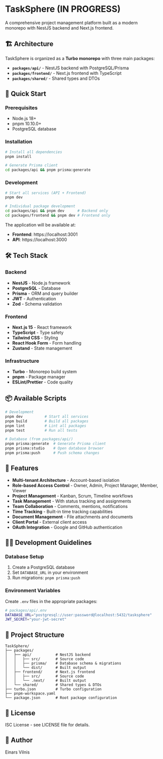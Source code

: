 # TaskSphere (IN PROGRESS)

A comprehensive project management platform built as a modern monorepo with NestJS backend and Next.js frontend.

## 🏗️ Architecture

TaskSphere is organized as a **Turbo monorepo** with three main packages:

- **`packages/api/`** - NestJS backend with PostgreSQL/Prisma
- **`packages/frontend/`** - Next.js frontend with TypeScript
- **`packages/shared/`** - Shared types and DTOs

## 🚀 Quick Start

### Prerequisites

- Node.js 18+
- pnpm 10.10.0+
- PostgreSQL database

### Installation

```bash
# Install all dependencies
pnpm install

# Generate Prisma client
cd packages/api && pnpm prisma:generate
```

### Development

```bash
# Start all services (API + Frontend)
pnpm dev

# Individual package development
cd packages/api && pnpm dev      # Backend only
cd packages/frontend && pnpm dev # Frontend only
```

The application will be available at:

- **Frontend**: https://localhost:3001
- **API**: https://localhost:3000

## 🛠️ Tech Stack

### Backend

- **NestJS** - Node.js framework
- **PostgreSQL** - Database
- **Prisma** - ORM and query builder
- **JWT** - Authentication
- **Zod** - Schema validation

### Frontend

- **Next.js 15** - React framework
- **TypeScript** - Type safety
- **Tailwind CSS** - Styling
- **React Hook Form** - Form handling
- **Zustand** - State management

### Infrastructure

- **Turbo** - Monorepo build system
- **pnpm** - Package manager
- **ESLint/Prettier** - Code quality

## 📦 Available Scripts

```bash
# Development
pnpm dev          # Start all services
pnpm build        # Build all packages
pnpm lint         # Lint all packages
pnpm test         # Run all tests

# Database (from packages/api/)
pnpm prisma:generate  # Generate Prisma client
pnpm prisma:studio    # Open database browser
pnpm prisma:push      # Push schema changes
```

## 🔐 Features

- **Multi-tenant Architecture** - Account-based isolation
- **Role-based Access Control** - Owner, Admin, Project Manager, Member, Viewer
- **Project Management** - Kanban, Scrum, Timeline workflows
- **Task Management** - With status tracking and assignments
- **Team Collaboration** - Comments, mentions, notifications
- **Time Tracking** - Built-in time tracking capabilities
- **Document Management** - File attachments and documents
- **Client Portal** - External client access
- **OAuth Integration** - Google and GitHub authentication

## 🏃‍♂️ Development Guidelines

### Database Setup

1. Create a PostgreSQL database
2. Set `DATABASE_URL` in your environment
3. Run migrations: `pnpm prisma:push`

### Environment Variables

Create `.env` files in the appropriate packages:

```bash
# packages/api/.env
DATABASE_URL="postgresql://user:password@localhost:5432/tasksphere"
JWT_SECRET="your-jwt-secret"
```

## 📁 Project Structure

```
TaskSphere/
├── packages/
│   ├── api/           # NestJS backend
│   │   ├── src/       # Source code
│   │   ├── prisma/    # Database schema & migrations
│   │   └── dist/      # Built output
│   ├── frontend/      # Next.js frontend
│   │   ├── src/       # Source code
│   │   └── .next/     # Built output
│   └── shared/        # Shared types & DTOs
├── turbo.json         # Turbo configuration
├── pnpm-workspace.yaml
└── package.json       # Root package configuration
```

## 📄 License

ISC License - see LICENSE file for details.

## 👥 Author

Einars Vilnis
